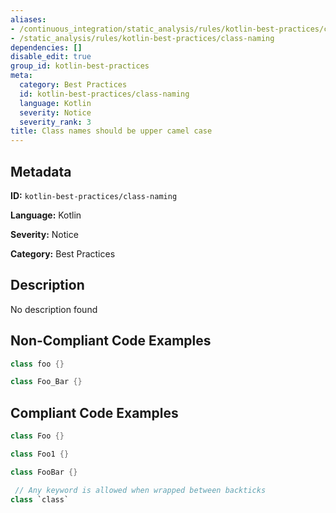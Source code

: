 ```yaml
---
aliases:
- /continuous_integration/static_analysis/rules/kotlin-best-practices/class-naming
- /static_analysis/rules/kotlin-best-practices/class-naming
dependencies: []
disable_edit: true
group_id: kotlin-best-practices
meta:
  category: Best Practices
  id: kotlin-best-practices/class-naming
  language: Kotlin
  severity: Notice
  severity_rank: 3
title: Class names should be upper camel case
---
```

<!--  SOURCED FROM https://github.com/DataDog/datadog-static-analyzer-rule-docs -->


## Metadata
**ID:** `kotlin-best-practices/class-naming`

**Language:** Kotlin

**Severity:** Notice

**Category:** Best Practices

## Description
No description found

## Non-Compliant Code Examples
```kotlin
class foo {}

class Foo_Bar {}
```

## Compliant Code Examples
```kotlin
class Foo {}

class Foo1 {}

class FooBar {}

 // Any keyword is allowed when wrapped between backticks
class `class`
```
